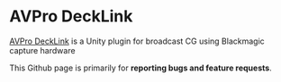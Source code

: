 # AVPro DeckLink
[AVPro DeckLink](http://renderheads.com/products/avpro-decklink/) is a Unity plugin for broadcast CG using Blackmagic capture hardware

This Github page is primarily for **reporting bugs and feature requests**.
